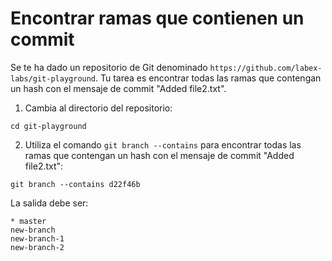 # Encontrar ramas que contienen un commit

Se te ha dado un repositorio de Git denominado `https://github.com/labex-labs/git-playground`. Tu tarea es encontrar todas las ramas que contengan un hash con el mensaje de commit "Added file2.txt".

1. Cambia al directorio del repositorio:

```shell
cd git-playground
```

2. Utiliza el comando `git branch --contains` para encontrar todas las ramas que contengan un hash con el mensaje de commit "Added file2.txt":

```shell
git branch --contains d22f46b
```

La salida debe ser:

```shell
* master
new-branch
new-branch-1
new-branch-2
```
